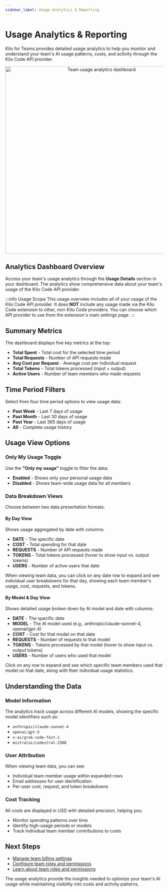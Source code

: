 ```yaml
---
sidebar_label: Usage Analytics & Reporting
---
```


# Usage Analytics & Reporting

Kilo for Teams provides detailed usage analytics to help you monitor and understand your team's AI usage patterns, costs, and activity through the Kilo Code API provider.

<center>
    <img src="/docs/img/teams/usage-details.png" alt="Team usage analytics dashboard" width="600" />
</center>

## Analytics Dashboard Overview

Access your team's usage analytics through the **Usage Details** section in your dashboard. The analytics show comprehensive data about your team's usage of the Kilo Code API provider.

:::info Usage Scope
This usage overview includes all of your usage of the Kilo Code API provider. It does **NOT** include any usage made via the Kilo Code extension to other, non-Kilo Code providers. You can choose which API provider to use from the extension's main settings page.
:::

## Summary Metrics

The dashboard displays five key metrics at the top:

- **Total Spent** - Total cost for the selected time period
- **Total Requests** - Number of API requests made
- **Avg Cost per Request** - Average cost per individual request
- **Total Tokens** - Total tokens processed (input + output)
- **Active Users** - Number of team members who made requests

## Time Period Filters

Select from four time period options to view usage data:

- **Past Week** - Last 7 days of usage
- **Past Month** - Last 30 days of usage
- **Past Year** - Last 365 days of usage
- **All** - Complete usage history

## Usage View Options

### Only My Usage Toggle

Use the **"Only my usage"** toggle to filter the data:

- **Enabled** - Shows only your personal usage data
- **Disabled** - Shows team-wide usage data for all members

### Data Breakdown Views

Choose between two data presentation formats:

#### By Day View

Shows usage aggregated by date with columns:

- **DATE** - The specific date
- **COST** - Total spending for that date
- **REQUESTS** - Number of API requests made
- **TOKENS** - Total tokens processed (hover to show input vs. output tokens)
- **USERS** - Number of active users that date

When viewing team data, you can click on any date row to expand and see individual user breakdowns for that day, showing each team member's usage, cost, requests, and tokens.

#### By Model & Day View

Shows detailed usage broken down by AI model and date with columns:

- **DATE** - The specific date
- **MODEL** - The AI model used (e.g., anthropic/claude-sonnet-4, openai/gpt-4)
- **COST** - Cost for that model on that date
- **REQUESTS** - Number of requests to that model
- **TOKENS** - Tokens processed by that model (hover to show input vs. output tokens)
- **USERS** - Number of users who used that model

Click on any row to expand and see which specific team members used that model on that date, along with their individual usage statistics.

## Understanding the Data

### Model Information

The analytics track usage across different AI models, showing the specific model identifiers such as:

- `anthropic/claude-sonnet-4`
- `openai/gpt-5`
- `x-ai/grok-code-fast-1`
- `mistralai/codestral-2508`

### User Attribution

When viewing team data, you can see:

- Individual team member usage within expanded rows
- Email addresses for user identification
- Per-user cost, request, and token breakdowns

### Cost Tracking

All costs are displayed in USD with detailed precision, helping you:

- Monitor spending patterns over time
- Identify high-usage periods or models
- Track individual team member contributions to costs

## Next Steps

- [Manage team billing settings](/teams/billing)
- [Configure team roles and permissions](/teams/roles-permissions)
- [Learn about team roles and permissions](/teams/roles-permissions)

The usage analytics provide the insights needed to optimize your team's AI usage while maintaining visibility into costs and activity patterns.
